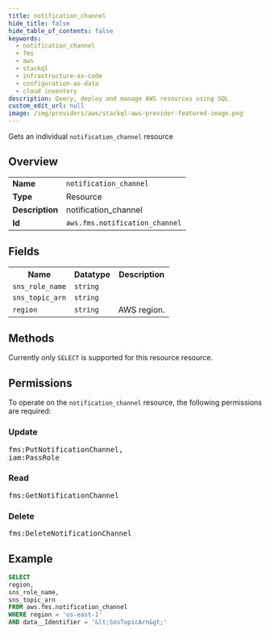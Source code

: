 ```yaml
---
title: notification_channel
hide_title: false
hide_table_of_contents: false
keywords:
  - notification_channel
  - fms
  - aws
  - stackql
  - infrastructure-as-code
  - configuration-as-data
  - cloud inventory
description: Query, deploy and manage AWS resources using SQL
custom_edit_url: null
image: /img/providers/aws/stackql-aws-provider-featured-image.png
---
```

Gets an individual <code>notification_channel</code> resource

## Overview
<table><tbody>
<tr><td><b>Name</b></td><td><code>notification_channel</code></td></tr>
<tr><td><b>Type</b></td><td>Resource</td></tr>
<tr><td><b>Description</b></td><td>notification_channel</td></tr>
<tr><td><b>Id</b></td><td><code>aws.fms.notification_channel</code></td></tr>
</tbody></table>

## Fields
<table><tbody>
<tr><th>Name</th><th>Datatype</th><th>Description</th></tr>
<tr><td><code>sns_role_name</code></td><td><code>string</code></td><td></td></tr>
<tr><td><code>sns_topic_arn</code></td><td><code>string</code></td><td></td></tr>
<tr><td><code>region</code></td><td><code>string</code></td><td>AWS region.</td></tr>

</tbody></table>

## Methods
Currently only <code>SELECT</code> is supported for this resource resource.

## Permissions

To operate on the <code>notification_channel</code> resource, the following permissions are required:

### Update
<pre>
fms:PutNotificationChannel,
iam:PassRole</pre>

### Read
<pre>
fms:GetNotificationChannel</pre>

### Delete
<pre>
fms:DeleteNotificationChannel</pre>


## Example
```sql
SELECT
region,
sns_role_name,
sns_topic_arn
FROM aws.fms.notification_channel
WHERE region = 'us-east-1'
AND data__Identifier = '&lt;SnsTopicArn&gt;'
```
